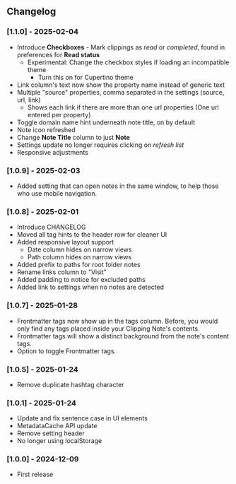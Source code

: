 ## Changelog

### [1.1.0] - 2025-02-04 
- Introduce **Checkboxes** - Mark clippings as *read* or *completed*, found in preferences for **Read status**
	- Experimental: Change the checkbox styles if loading an incompatible theme
		- Turn this on for Cupertino theme
- Link column's text now show the property name instead of generic text
- Multiple "source" properties, comma separated in the settings (source, url, link)
	- Shows each link if there are more than one url properties (One url entered per property)
- Toggle domain name hint underneath note title, on by default
- Note icon refreshed
- Change **Note Title** column to just **Note**
- Settings update no longer requires clicking on *refresh list*
- Responsive adjustments

### [1.0.9] - 2025-02-03
- Added setting that can open notes in the same window, to help those who use mobile navigation.

### [1.0.8] - 2025-02-01
- Introduce CHANGELOG
- Moved all tag hints to the header row for cleaner UI  
- Added responsive layout support  
  - Date column hides on narrow views  
  - Path column hides on narrow views  
- Added prefix to paths for root folder notes  
- Rename links column to "Visit"  
- Added padding to notice for excluded paths  
- Added link to settings when no notes are detected  
  
### [1.0.7] - 2025-01-28
- Frontmatter tags now show up in the tags column. Before, you would only find any tags placed inside your Clipping Note's contents.
- Frontmatter tags will show a distinct background from the note's content tags.
- Option to toggle Frontmatter tags.
  
### [1.0.5] - 2025-01-24
- Remove duplicate hashtag character

### [1.0.1] - 2025-01-24
- Update and fix sentence case in UI elements
- MetadataCache API update
- Remove setting header
- No longer using localStorage

### [1.0.0] - 2024-12-09
- First release